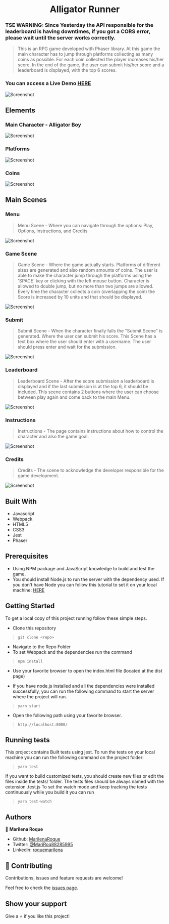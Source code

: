 <h1 align="center">Alligator Runner</h1>

### TSE WARNING: Since Yesterday the API responsible for the leaderboard is having downtimes, if you got a CORS error, please wait until the server works correctly.  


> This is an RPG game developed with Phaser library. 
> At this game the main character has to jump through platforms collecting as many coins as possible.
> For each coin collected the player increases his/her score.
> In the end of the game, the user can submit his/her score and a leaderboard is displayed, with the top 6 scores.



### You can access a Live Demo [HERE](https://frosty-torvalds-15d560.netlify.app/)

![Screenshot](./assets/logo.png)

## Elements

### Main Character - Alligator Boy

![Screenshot](./assets/player.png)

### Platforms

![Screenshot](./assets/platform.png)

### Coins

![Screenshot](./assets/coin.png)

## Main Scenes

### Menu


> Menu Scene - Where you can navigate through the options: Play, Options, Instructions, and Credits

![Screenshot](./assets/menu.png)


### Game Scene

> Game Scene - Where the game actually starts. Platforms of different sizes are generated and also random amounts of coins. The user is able to make the character jump through the platforms using the 'SPACE' key or clicking with the left mouse button. Character is allowed to double jump, but no more than two jumps are allowed. Every time the character collects a coin (overlapping the coin) the Score is increased by 10 units and that should be displayed.

![Screenshot](./assets/game.png)

### Submit

> Submit Scene - When the character finally falls the "Submit Scene" is generated. Where the user can submit his score. This Scene has a text box where the user should enter with a username. The user should press enter and wait for the submission. 

![Screenshot](./assets/submit.png)

### Leaderboard

> Leaderboard Scene - After the score submission a leaderboard is displayed and if the last submission is at the top 6, it should be included. This scene contains 2 buttons where the user can choose between play again and come back to the main Menu.

![Screenshot](./assets/leaderboard.png)

### Instructions

> Instructions - The page contains instructions about how to control the character and also the game goal.

![Screenshot](./assets/instructions.png)

### Credits

> Credits - The scene to acknowledge the developer responsible for the game development.

![Screenshot](./assets/credits.png)

## Built With

- Javascript
- Webpack
- HTML5
- CSS3
- Jest
- Phaser

## Prerequisites

- Using NPM package and JavaScript knowledge to build and test the game.
- You should install Node.js to run the server with the dependency used. If you don't have Node you can follow this tutorial to set it on your local machine: [HERE](https://www.w3schools.com/nodejs/default.asp)


## Getting Started

To get a local copy of this project running follow these simple steps.

- Clone this repository
 > `git clone <repo>`
- Navigate to the Repo Folder
- To set Webpack and the dependencies run the command
> `npm install`
- Use your favorite browser to open the index.html file (located at the dist page)

- If you have node.js installed and all the dependencies were installed successfully, you can run the following command to start the server where the project will run.

> `yarn start`

- Open the following path using your favorite browser.

> `http://localhost:8000/`

## Running tests

This project contains Built tests using jest. To run the tests on your local machine you can run the following command on the project folder:
 > `yarn test`

 If you want to build customized tests, you should create new files or edit the files inside the tests/ folder.
 The tests files should be always named with the extension .test.js
 To set the watch mode and keep tracking the tests continuously while you build it you can run
> `yarn test-watch`


## Authors

👤 **Marilena Roque**

- Github: [MarilenaRoque](https://github.com/MarilenaRoque)
- Twitter: [@MariRoq88285995](https://twitter.com/MariRoq88285995)
- Linkedin: [roquemarilena](https://www.linkedin.com/in/roquemarilena/)


## 🤝 Contributing

Contributions, issues and feature requests are welcome!

Feel free to check the [issues page](issues/).


## Show your support

Give a ⭐️ if you like this project!